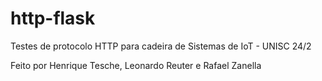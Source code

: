 ﻿# http-flask

Testes de protocolo HTTP para cadeira de Sistemas de IoT - UNISC 24/2

Feito por Henrique Tesche, Leonardo Reuter e Rafael Zanella
